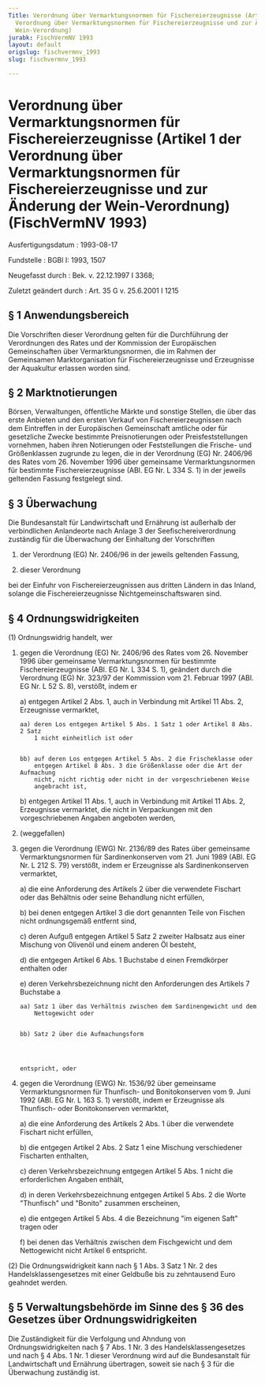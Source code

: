```yaml
---
Title: Verordnung über Vermarktungsnormen für Fischereierzeugnisse (Artikel 1 der
  Verordnung über Vermarktungsnormen für Fischereierzeugnisse und zur Änderung der
  Wein-Verordnung)
jurabk: FischVermNV 1993
layout: default
origslug: fischvermnv_1993
slug: fischvermnv_1993

---
```


# Verordnung über Vermarktungsnormen für Fischereierzeugnisse (Artikel 1 der Verordnung über Vermarktungsnormen für Fischereierzeugnisse und zur Änderung der Wein-Verordnung) (FischVermNV 1993)

Ausfertigungsdatum
:   1993-08-17

Fundstelle
:   BGBl I: 1993, 1507

Neugefasst durch
:   Bek. v. 22.12.1997 I 3368;

Zuletzt geändert durch
:   Art. 35 G v. 25.6.2001 I 1215

## § 1 Anwendungsbereich

Die Vorschriften dieser Verordnung gelten für die Durchführung der
Verordnungen des Rates und der Kommission der Europäischen
Gemeinschaften über Vermarktungsnormen, die im Rahmen der Gemeinsamen
Marktorganisation für Fischereierzeugnisse und Erzeugnisse der
Aquakultur erlassen worden sind.

## § 2 Marktnotierungen

Börsen, Verwaltungen, öffentliche Märkte und sonstige Stellen, die
über das erste Anbieten und den ersten Verkauf von
Fischereierzeugnissen nach dem Eintreffen in der Europäischen
Gemeinschaft amtliche oder für gesetzliche Zwecke bestimmte
Preisnotierungen oder Preisfeststellungen vornehmen, haben ihren
Notierungen oder Feststellungen die Frische- und Größenklassen
zugrunde zu legen, die in der Verordnung (EG) Nr. 2406/96 des Rates
vom 26. November 1996 über gemeinsame Vermarktungsnormen für bestimmte
Fischereierzeugnisse (ABl. EG Nr. L 334 S. 1) in der jeweils geltenden
Fassung festgelegt sind.

## § 3 Überwachung

Die Bundesanstalt für Landwirtschaft und Ernährung ist außerhalb der
verbindlichen Anlandeorte nach Anlage 3 der Seefischereiverordnung
zuständig für die Überwachung der Einhaltung der Vorschriften

1.  der Verordnung (EG) Nr. 2406/96 in der jeweils geltenden Fassung,


2.  dieser Verordnung



bei der Einfuhr von Fischereierzeugnissen aus dritten Ländern in das
Inland, solange die Fischereierzeugnisse Nichtgemeinschaftswaren sind.

## § 4 Ordnungswidrigkeiten

(1) Ordnungswidrig handelt, wer

1.  gegen die Verordnung (EG) Nr. 2406/96 des Rates vom 26. November 1996
    über gemeinsame Vermarktungsnormen für bestimmte Fischereierzeugnisse
    (ABl. EG Nr. L 334 S. 1), geändert durch die Verordnung (EG) Nr.
    323/97 der Kommission vom 21. Februar 1997 (ABl. EG Nr. L 52 S. 8),
    verstößt, indem er

    a)  entgegen Artikel 2 Abs. 1, auch in Verbindung mit Artikel 11 Abs. 2,
        Erzeugnisse vermarktet,

        aa) deren Los entgegen Artikel 5 Abs. 1 Satz 1 oder Artikel 8 Abs. 2 Satz
            1 nicht einheitlich ist oder


        bb) auf deren Los entgegen Artikel 5 Abs. 2 die Frischeklasse oder
            entgegen Artikel 8 Abs. 3 die Größenklasse oder die Art der Aufmachung
            nicht, nicht richtig oder nicht in der vorgeschriebenen Weise
            angebracht ist,





    b)  entgegen Artikel 11 Abs. 1, auch in Verbindung mit Artikel 11 Abs. 2,
        Erzeugnisse vermarktet, die nicht in Verpackungen mit den
        vorgeschriebenen Angaben angeboten werden,





2.  (weggefallen)


3.  gegen die Verordnung (EWG) Nr. 2136/89 des Rates über gemeinsame
    Vermarktungsnormen für Sardinenkonserven vom 21. Juni 1989 (ABl. EG
    Nr. L 212 S. 79) verstößt, indem er Erzeugnisse als Sardinenkonserven
    vermarktet,

    a)  die eine Anforderung des Artikels 2 über die verwendete Fischart oder
        das Behältnis oder seine Behandlung nicht erfüllen,


    b)  bei denen entgegen Artikel 3 die dort genannten Teile von Fischen
        nicht ordnungsgemäß entfernt sind,


    c)  deren Aufguß entgegen Artikel 5 Satz 2 zweiter Halbsatz aus einer
        Mischung von Olivenöl und einem anderen Öl besteht,


    d)  die entgegen Artikel 6 Abs. 1 Buchstabe d einen Fremdkörper enthalten
        oder


    e)  deren Verkehrsbezeichnung nicht den Anforderungen des Artikels 7
        Buchstabe a

        aa) Satz 1 über das Verhältnis zwischen dem Sardinengewicht und dem
            Nettogewicht oder


        bb) Satz 2 über die Aufmachungsform




        entspricht, oder





4.  gegen die Verordnung (EWG) Nr. 1536/92 über gemeinsame
    Vermarktungsnormen für Thunfisch- und Bonitokonserven vom 9. Juni 1992
    (ABl. EG Nr. L 163 S. 1) verstößt, indem er Erzeugnisse als Thunfisch-
    oder Bonitokonserven vermarktet,

    a)  die eine Anforderung des Artikels 2 Abs. 1 über die verwendete
        Fischart nicht erfüllen,


    b)  die entgegen Artikel 2 Abs. 2 Satz 1 eine Mischung verschiedener
        Fischarten enthalten,


    c)  deren Verkehrsbezeichnung entgegen Artikel 5 Abs. 1 nicht die
        erforderlichen Angaben enthält,


    d)  in deren Verkehrsbezeichnung entgegen Artikel 5 Abs. 2 die Worte
        "Thunfisch" und "Bonito" zusammen erscheinen,


    e)  die entgegen Artikel 5 Abs. 4 die Bezeichnung "im eigenen Saft" tragen
        oder


    f)  bei denen das Verhältnis zwischen dem Fischgewicht und dem
        Nettogewicht nicht Artikel 6 entspricht.







(2) Die Ordnungswidrigkeit kann nach § 1 Abs. 3 Satz 1 Nr. 2 des
Handelsklassengesetzes mit einer Geldbuße bis zu zehntausend Euro
geahndet werden.

## § 5 Verwaltungsbehörde im Sinne des § 36 des Gesetzes über Ordnungswidrigkeiten

Die Zuständigkeit für die Verfolgung und Ahndung von
Ordnungswidrigkeiten nach § 7 Abs. 1 Nr. 3 des Handelsklassengesetzes
und nach § 4 Abs. 1 Nr. 1 dieser Verordnung wird auf die Bundesanstalt
für Landwirtschaft und Ernährung übertragen, soweit sie nach § 3 für
die Überwachung zuständig ist.

